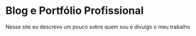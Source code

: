 # Blog e Portfólio Profissional
Nesse site eu descrevo um pouco sobre quem sou e divulgo o meu trabalho
